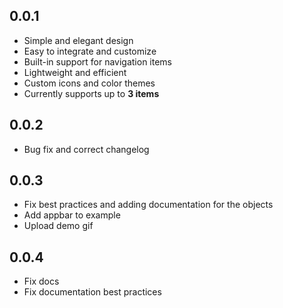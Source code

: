 ## 0.0.1

- Simple and elegant design
- Easy to integrate and customize
- Built-in support for navigation items
- Lightweight and efficient
- Custom icons and color themes
- Currently supports up to **3 items**

## 0.0.2
- Bug fix and correct changelog

## 0.0.3
- Fix best practices and adding documentation for the objects
- Add appbar to example
- Upload demo gif

## 0.0.4
- Fix docs
- Fix documentation best practices
